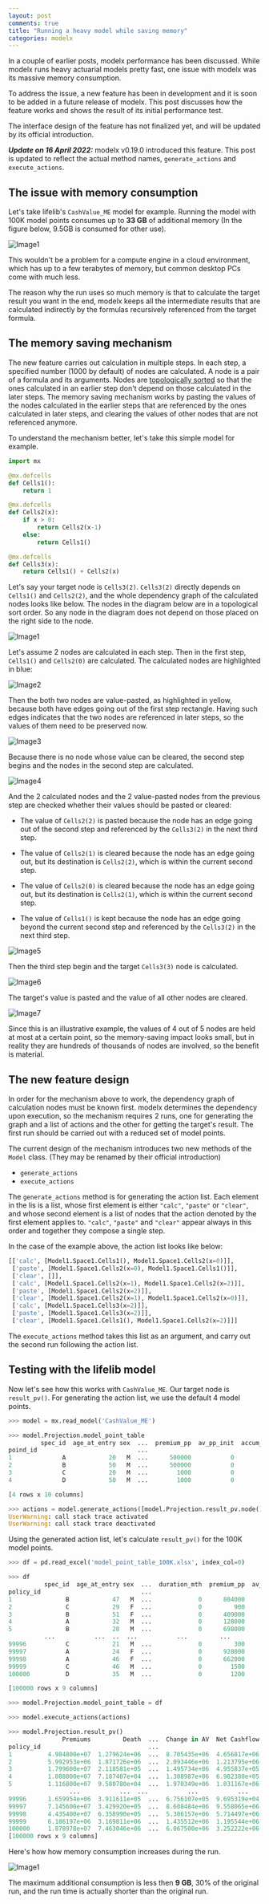```yaml
---
layout: post
comments: true
title: "Running a heavy model while saving memory"
categories: modelx
---
```


In a couple of earlier posts, modelx performance has been discussed.
While modelx runs heavy actuarial models pretty fast, 
one issue with modelx was its massive memory consumption.

To address the issue, a new feature has been in development and it is soon to be 
added in a future release of modelx. 
This post discusses how the feature works and shows the result of its initial performance test.

The interface design of the feature has not finalized yet,
and will be updated by its official introduction.  

**_Update on 16 April 2022:_** modelx v0.19.0 introduced this feature. This post is updated to reflect the actual method names, `generate_actions` and `execute_actions`.

## The issue with memory consumption

Let's take lifelib's `CashValue_ME` model for example.
Running the model with 100K model points consumes
up to **33 GB** of additional memory (In the figure below, 9.5GB is consumed for other use). 

![Image1](/img/2022-03-26/TaskMangerHighMemory.png)

This wouldn't be a problem for a compute engine in a cloud environment, which has up to a few terabytes of memory, but common desktop PCs come with much less.

The reason why the run uses so much memory is that
to calculate the target result you want in the end, modelx keeps all the intermediate results that are calculated indirectly by the formulas recursively referenced from the 
target formula.


## The memory saving mechanism

The new feature carries out calculation in multiple steps.
In each step, a specified number (1000 by default) of nodes are calculated.
A node is a pair of a formula and its arguments.
Nodes are [topologically sorted](https://en.wikipedia.org/wiki/Topological_sorting) so that 
the ones calculated in an earlier step don't depend on those calculated in the later steps.
The memory saving mechanism works by pasting the values of the nodes calculated
in the earlier steps that are referenced by the ones calculated in later steps,
and clearing the values of other nodes that are not referenced anymore.

To understand the mechanism better, let's take this simple model for example.

```python
import mx

@mx.defcells
def Cells1():
    return 1

@mx.defcells
def Cells2(x):
    if x > 0:
        return Cells2(x-1)
    else:
        return Cells1()

@mx.defcells
def Cells3(x):
    return Cells1() + Cells2(x)

```

Let's say your target node is `Cells3(2)`.
`Cells3(2)` directly depends on `Cells1()` and `Cells2(2)`,
and the whole dependency graph of the calculated nodes looks like below.
The nodes in the diagram below are in a topological sort order.
So any node in the diagram does not depend on those placed 
on the right side to the node. 

![Image1](/img/2022-03-26/graph-samples-1.png)

Let's assume 2 nodes are calculated in each step.
Then in the first step,  `Cells1()` and `Cells2(0)` are calculated.
The calculated nodes are highlighted in blue:

![Image2](/img/2022-03-26/graph-samples-2.png)

Then the both two nodes are value-pasted, as highlighted in yellow, 
because both have edges going out of the first step rectangle.
Having such edges indicates that the two nodes are referenced in later steps,
so the values of them need to be preserved now.


![Image3](/img/2022-03-26/graph-samples-3.png)

Because there is no node whose value can be cleared, 
the second step begins and the nodes in the second step are calculated.

![Image4](/img/2022-03-26/graph-samples-4.png)

And the 2 calculated nodes and the 2 value-pasted nodes from the previous step
are checked whether their values should be pasted or cleared:

* The value of `Cells2(2)` is pasted because the node has an edge going out of the second step and referenced by the `Cells3(2)` in the next third step.

* The value of `Cells2(1)` is cleared because the node has an edge going out, but its destination is `Cells2(2)`, which is within the current second step.

* The value of `Cells2(0)` is cleared because the node has an edge going out, but its 
destination is `Cells2(1)`, which is within the current second step.

* The value of `Cells1()` is kept because the node has an edge going beyond the current second step and referenced by the `Cells3(2)` in the next third step.


![Image5](/img/2022-03-26/graph-samples-5.png)

Then the third step begin and the target `Cells3(3)` node is calculated.

![Image6](/img/2022-03-26/graph-samples-6.png)

The target's value is pasted and the value of all other nodes are cleared.

![Image7](/img/2022-03-26/graph-samples-7.png)


Since this is an illustrative example, the values of 4 out of 5 nodes are held at most at a certain point, so the memory-saving impact looks small, but in reality
they are hundreds of thousands of nodes are involved,
so the benefit is material.


## The new feature design

In order for the mechanism above to work, 
the dependency graph of calculation nodes must be known first.
modelx determines the dependency upon execution, so the mechanism  requires 2 runs,
one for generating the graph and a list of actions and the other for getting
the target's result.
The first run should be carried out with a reduced set of model points.

The current design of the mechanism 
introduces two new methods of the `Model` class. (They may be renamed by their official introduction)

* `generate_actions`
* `execute_actions`

The `generate_actions` method is for generating the action list.
Each element in the lis is a list, whose first element is either
`"calc"`, `"paste"` or `"clear"`, and whose second element is a list
of nodes that the action denoted by the first element applies to.
`"calc"`, `"paste"` and `"clear"` appear always in this order and together they compose
a single step.

In the case of the example above, the action list looks like below:

```python
[['calc', [Model1.Space1.Cells1(), Model1.Space1.Cells2(x=0)]],
 ['paste', [Model1.Space1.Cells2(x=0), Model1.Space1.Cells1()]],
 ['clear', []],
 ['calc', [Model1.Space1.Cells2(x=1), Model1.Space1.Cells2(x=2)]],
 ['paste', [Model1.Space1.Cells2(x=2)]],
 ['clear', [Model1.Space1.Cells2(x=1), Model1.Space1.Cells2(x=0)]],
 ['calc', [Model1.Space1.Cells3(x=2)]],
 ['paste', [Model1.Space1.Cells3(x=2)]],
 ['clear', [Model1.Space1.Cells1(), Model1.Space1.Cells2(x=2)]]]
 ```

The `execute_actions` method takes this list as an argument, and
carry out the second run following the action list.


## Testing with the lifelib model

Now let's see how this works with `CashValue_ME`.
Our target node is `result_pv()`. For generating the action list, we use the default 4 model points.

```python
>>> model = mx.read_model('CashValue_ME')

>>> model.Projection.model_point_table
         spec_id  age_at_entry sex  ...  premium_pp  av_pp_init  accum_prem_init_pp
poind_id                            ...                                            
1              A            20   M  ...      500000           0                   0
2              B            50   M  ...      500000           0                   0
3              C            20   M  ...        1000           0                   0
4              D            50   M  ...        1000           0                   0

[4 rows x 10 columns]

>>> actions = model.generate_actions([model.Projection.result_pv.node()])
UserWarning: call stack trace activated
UserWarning: call stack trace deactivated
```

Using the generated action list, let's calculate `result_pv()` for the 100K model points.

```python
>>> df = pd.read_excel('model_point_table_100K.xlsx', index_col=0)

>>> df
          spec_id  age_at_entry sex  ...  duration_mth  premium_pp  av_pp_init
policy_id                            ...                                      
1               B            47   M  ...             0      804000           0
2               C            29   F  ...             0         900           0
3               B            51   F  ...             0      409000           0
4               A            32   M  ...             0      128000           0
5               B            28   M  ...             0      698000           0
          ...           ...  ..  ...           ...         ...         ...
99996           C            21   M  ...             0         300           0
99997           A            24   F  ...             0      928000           0
99998           A            46   F  ...             0      662000           0
99999           C            46   M  ...             0        1500           0
100000          D            35   M  ...             0        1200           0

[100000 rows x 9 columns]

>>> model.Projection.model_point_table = df

>>> model.execute_actions(actions)

>>> model.Projection.result_pv()
               Premiums         Death  ...  Change in AV  Net Cashflow
policy_id                              ...                            
1          4.984800e+07  1.279624e+06  ...  8.705435e+06  4.656817e+06
2          5.992953e+06  1.871726e+06  ...  2.093446e+06  1.213795e+06
3          1.799600e+07  2.118581e+05  ...  1.495734e+06  4.955837e+05
4          1.088000e+07  7.187407e+04  ...  1.308987e+06  6.982380e+05
5          1.116800e+07  9.580780e+04  ...  1.970349e+06  1.031167e+06
                 ...           ...  ...           ...           ...
99996      1.659954e+06  3.911611e+05  ...  6.756107e+05  9.695319e+04
99997      7.145600e+07  3.429920e+05  ...  8.608484e+06  9.558065e+06
99998      4.435400e+07  6.358990e+05  ...  5.306157e+06  5.714497e+06
99999      6.186197e+06  3.169811e+06  ...  1.435512e+06  1.195544e+06
100000     1.878978e+07  7.463046e+06  ...  6.067500e+06  3.252222e+06
[100000 rows x 9 columns]
```
Here's how how memory consumption increases during the run.

![Image1](/img/2022-03-26/TaskMangerLowMemory.png)

The maximum additional consumption is less then **9 GB**, 30% of the original run,
and the run time is actually shorter than the original run.
